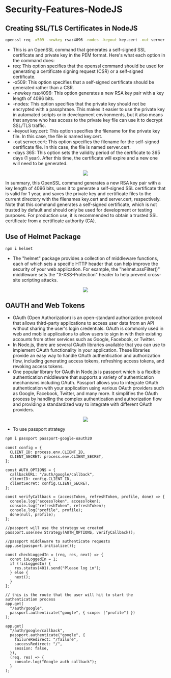 # Security-Features-NodeJS

## Creating SSL/TLS Certificates in NodeJS

```sh
openssl req -x509 -newkey rsa:4096 -nodes -keyout key.cert -out server.cert -days 365

```

- This is an OpenSSL command that generates a self-signed SSL certificate and private key in the PEM format. Here's what each option in the command does:
- req: This option specifies that the openssl command should be used for generating a certificate signing request (CSR) or a self-signed certificate.
- -x509: This option specifies that a self-signed certificate should be generated rather than a CSR.
- -newkey rsa:4096: This option generates a new RSA key pair with a key length of 4096 bits.
- -nodes: This option specifies that the private key should not be encrypted with a passphrase. This makes it easier to use the private key in automated scripts or in development environments, but it also means that anyone who has access to the private key file can use it to decrypt SSL/TLS traffic.
- -keyout key.cert: This option specifies the filename for the private key file. In this case, the file is named key.cert.
- -out server.cert: This option specifies the filename for the self-signed certificate file. In this case, the file is named server.cert.
- -days 365: This option sets the validity period of the certificate to 365 days (1 year). After this time, the certificate will expire and a new one will need to be generated.

 <p align="center">
 <img src="https://user-images.githubusercontent.com/104893311/222834827-ec79fd12-c06d-4881-a31a-043cf62ad2ca.png">
</p>

In summary, this OpenSSL command generates a new RSA key pair with a key length of 4096 bits, uses it to generate a self-signed SSL certificate that is valid for 1 year, and saves the private key and certificate files to the current directory with the filenames key.cert and server.cert, respectively. Note that this command generates a self-signed certificate, which is not trusted by default and should only be used for development or testing purposes. For production use, it is recommended to obtain a trusted SSL certificate from a certificate authority (CA).

## Use of Helmet Package

```sh
npm i helmet
```

- The "helmet" package provides a collection of middleware functions, each of which sets a specific HTTP header that can help improve the security of your web application. For example, the "helmet.xssFilter()" middleware sets the "X-XSS-Protection" header to help prevent cross-site scripting attacks.

 <p align="center">
 <img src="https://user-images.githubusercontent.com/104893311/222834087-59808e7e-0594-4877-bb90-7b7672900b19.png">
</p>

## OAUTH and Web Tokens

- OAuth (Open Authorization) is an open-standard authorization protocol that allows third-party applications to access user data from an API without sharing the user's login credentials. OAuth is commonly used in web and mobile applications to allow users to sign in with their existing accounts from other services such as Google, Facebook, or Twitter.
- In Node.js, there are several OAuth libraries available that you can use to implement OAuth functionality in your application. These libraries provide an easy way to handle OAuth authentication and authorization flow, including generating access tokens, refreshing access tokens, and revoking access tokens.
- One popular library for OAuth in Node.js is passport which is a flexible authentication middleware that supports a variety of authentication mechanisms including OAuth. Passport allows you to integrate OAuth authentication with your application using various OAuth providers such as Google, Facebook, Twitter, and many more. It simplifies the OAuth process by handling the complex authentication and authorization flow and providing a standardized way to integrate with different OAuth providers.

<p align="center">
  <img src="https://images.ctfassets.net/cdy7uua7fh8z/2nbNztohyR7uMcZmnUt0VU/2c017d2a2a2cdd80f097554d33ff72dd/auth-sequence-auth-code.png">
 </p>
 
 * To use passport strategy

```sh
npm i passport passport-google-oauth20
```

```
const config = {
  CLIENT_ID: process.env.CLIENT_ID,
  CLIENT_SECRET: process.env.CLIENT_SECRET,
};

const AUTH_OPTIONS = {
  callbackURL: "/auth/google/callback",
  clientID: config.CLIENT_ID,
  clientSecret: config.CLIENT_SECRET,
};

const verifyCallback = (accessToken, refreshToken, profile, done) => {
  console.log("accessToken", accessToken);
  console.log("refreshToken", refreshToken);
  console.log("profile", profile);
  done(null, profile);
};

//passport will use the strategy we created
passport.use(new Strategy(AUTH_OPTIONS, verifyCallback));

//passport middleware to authenticate requests
app.use(passport.initialize());

const checkLoggedIn = (req, res, next) => {
  const isLoggedIn = 1;
  if (!isLoggedIn) {
    res.status(401).send("Please log in");
  } else {
    next();
  }
};

// this is the route that the user will hit to start the authentication process
app.get(
  "/auth/google",
  passport.authenticate("google", { scope: ["profile"] })
);

app.get(
  "/auth/google/callback",
  passport.authenticate("google", {
    failureRedirect: "/failure",
    successRedirect: "/",
    session: false,
  }),
  (req, res) => {
    console.log("Google auth callback");
  }
);

```
